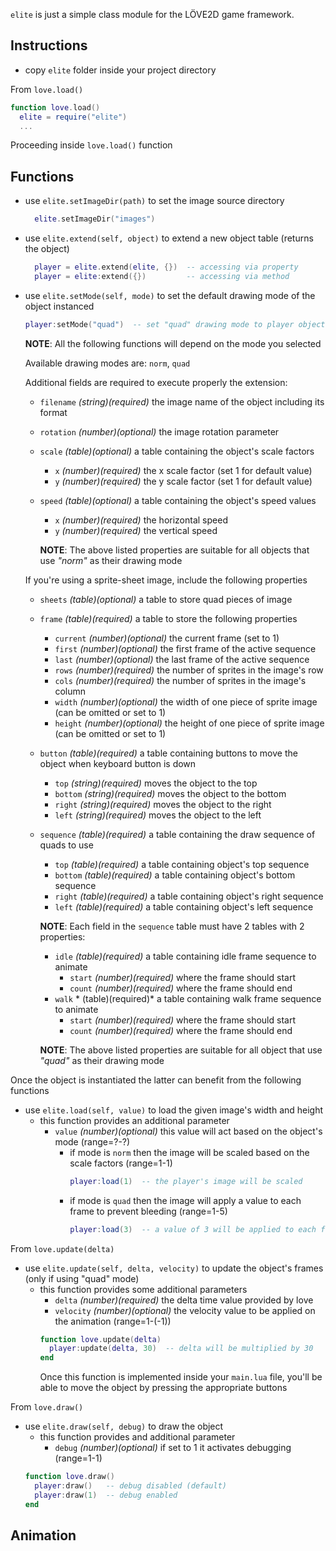 `elite` is just a simple class module for the LÖVE2D game framework.

## Instructions
- copy `elite` folder inside your project directory

From `love.load()`
```lua
function love.load()
  elite = require("elite")
  ...
```
Proceeding inside `love.load()` function

## Functions
- use `elite.setImageDir(path)` to set the image source directory
  ```lua
    elite.setImageDir("images")
  ```
- use `elite.extend(self, object)` to extend a new object table (returns the object)
  ```lua
    player = elite.extend(elite, {})  -- accessing via property
    player = elite:extend({})         -- accessing via method
  ```
- use `elite.setMode(self, mode)` to set the default drawing mode of the object instanced
  ```lua
  player:setMode("quad")  -- set "quad" drawing mode to player object
  ```
  **NOTE**: All the following functions will depend on the mode you selected

  Available drawing modes are: `norm`, `quad`

  Additional fields are required to execute properly the extension:
    - `filename` *(string)(required)* the image name of the object including its format
    - `rotation` *(number)(optional)* the image rotation parameter
    - `scale` *(table)(optional)* a table containing the object's scale factors
      - `x` *(number)(required)* the x scale factor (set 1 for default value)
      - `y` *(number)(required)* the y scale factor (set 1 for default value)
    - `speed` *(table)(optional)* a table containing the object's speed values
      - `x` *(number)(required)* the horizontal speed
      - `y` *(number)(required)* the vertical speed

      **NOTE**: The above listed properties are suitable for all objects that use *"norm"* as their drawing mode

    If you're using a sprite-sheet image, include the following properties
    - `sheets` *(table)(optional)* a table to store quad pieces of image
    - `frame` *(table)(required)* a table to store the following properties
      - `current` *(number)(optional)* the current frame (set to 1)
      - `first` *(number)(optional)* the first frame of the active sequence
      - `last` *(number)(optional)* the last frame of the active sequence
      - `rows` *(number)(required)* the number of sprites in the image's row
      - `cols` *(number)(required)* the number of sprites in the image's column
      - `width` *(number)(optional)* the width of one piece of sprite image (can be omitted or set to 1)
      - `height` *(number)(optional)* the height of one piece of sprite image (can be omitted or set to 1)
    - `button` *(table)(required)* a table containing buttons to move the object when keyboard button is down
      - `top` *(string)(required)* moves the object to the top
      - `bottom` *(string)(required)* moves the object to the bottom
      - `right` *(string)(required)* moves the object to the right
      - `left` *(string)(required)* moves the object to the left
    - `sequence` *(table)(required)* a table containing the draw sequence of quads to use
      - `top` *(table)(required)* a table containing object's top sequence
      - `bottom` *(table)(required)* a table containing object's bottom sequence
      - `right` *(table)(required)* a table containing object's right sequence
      - `left` *(table)(required)* a table containing object's left sequence

      **NOTE**: Each field in the `sequence` table must have 2 tables with 2 properties:
        - `idle` *(table)(required)* a table containing idle frame sequence to animate
          - `start` *(number)(required)* where the frame should start
          - `count` *(number)(required)* where the frame should end
        - `walk` * (table)(required)* a table containing walk frame sequence to animate
          - `start` *(number)(required)* where the frame should start
          - `count` *(number)(required)* where the frame should end

      **NOTE**: The above listed properties are suitable for all object that use *"quad"* as their drawing mode

Once the object is instantiated the latter can benefit from the following functions
- use `elite.load(self, value)` to load the given image's width and height
  - this function provides an additional parameter
    - `value` *(number)(optional)* this value will act based on the object's mode (range=?-?)
      - if mode is `norm` then the image will be scaled based on the scale factors (range=1-1)
        ```lua
        player:load(1)  -- the player's image will be scaled
        ```
      - if mode is `quad` then the image will apply a value to each frame to prevent bleeding (range=1-5)
        ```lua
        player:load(3)  -- a value of 3 will be applied to each frame
        ```

From `love.update(delta)`
- use `elite.update(self, delta, velocity)` to update the object's frames (only if using "quad" mode)
  - this function provides some additional parameters
    - `delta` *(number)(required)* the delta time value provided by love
    - `velocity` *(number)(optional)* the velocity value to be applied on the animation (range=1-(-1))
    ```lua
    function love.update(delta)
      player:update(delta, 30)  -- delta will be multiplied by 30
    end
    ```
    Once this function is implemented inside your `main.lua` file, you'll be able to move the object by pressing the appropriate buttons

From `love.draw()`
- use `elite.draw(self, debug)` to draw the object
  - this function provides and additional parameter
    - `debug` *(number)(optional)* if set to 1 it activates debugging (range=1-1)
  ```lua
  function love.draw()
    player:draw()   -- debug disabled (default)
    player:draw(1)  -- debug enabled
  end
  ```
## Animation
